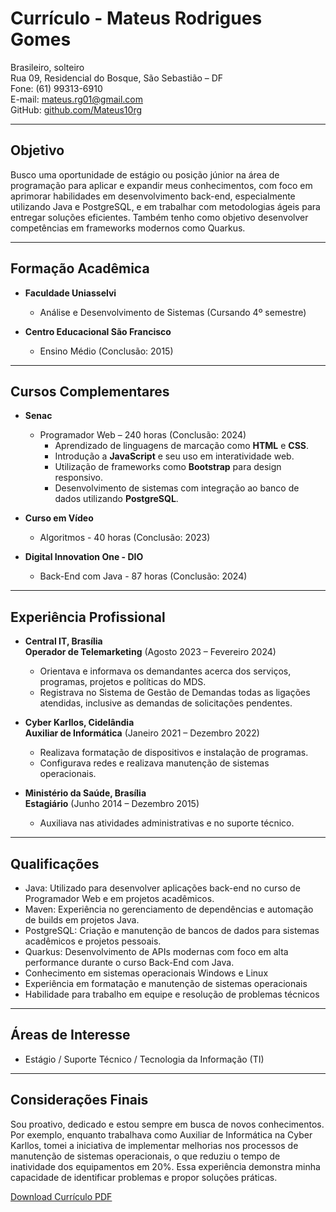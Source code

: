 # Currículo - Mateus Rodrigues Gomes

Brasileiro, solteiro  
Rua 09, Residencial do Bosque, São Sebastião – DF  
Fone: (61) 99313-6910  
E-mail: mateus.rg01@gmail.com  
GitHub: [github.com/Mateus10rg](https://github.com/Mateus10rg)  

---

## Objetivo

Busco uma oportunidade de estágio ou posição júnior na área de programação para aplicar e expandir meus conhecimentos, com foco em aprimorar habilidades em desenvolvimento back-end, especialmente utilizando Java e PostgreSQL, e em trabalhar com metodologias ágeis para entregar soluções eficientes. Também tenho como objetivo desenvolver competências em frameworks modernos como Quarkus.

---

## Formação Acadêmica

- **Faculdade Uniasselvi**  
  - Análise e Desenvolvimento de Sistemas (Cursando 4º semestre)

- **Centro Educacional São Francisco**  
  - Ensino Médio (Conclusão: 2015)

---

## Cursos Complementares

- **Senac**  
  - Programador Web – 240 horas (Conclusão: 2024)  
    - Aprendizado de linguagens de marcação como **HTML** e **CSS**.  
    - Introdução a **JavaScript** e seu uso em interatividade web.  
    - Utilização de frameworks como **Bootstrap** para design responsivo.  
    - Desenvolvimento de sistemas com integração ao banco de dados utilizando **PostgreSQL**.

- **Curso em Vídeo**  
  - Algoritmos - 40 horas (Conclusão: 2023)

- **Digital Innovation One - DIO**  
  - Back-End com Java - 87 horas (Conclusão: 2024)

---

## Experiência Profissional

- **Central IT, Brasília**  
  **Operador de Telemarketing** (Agosto 2023 – Fevereiro 2024)  
  - Orientava e informava os demandantes acerca dos serviços, programas, projetos e políticas do MDS.
  - Registrava no Sistema de Gestão de Demandas todas as ligações atendidas, inclusive as demandas de solicitações pendentes.

- **Cyber Karllos, Cidelândia**  
  **Auxiliar de Informática** (Janeiro 2021 – Dezembro 2022)  
  - Realizava formatação de dispositivos e instalação de programas.
  - Configurava redes e realizava manutenção de sistemas operacionais.

- **Ministério da Saúde, Brasília**  
  **Estagiário** (Junho 2014 – Dezembro 2015)  
  - Auxiliava nas atividades administrativas e no suporte técnico.

---

## Qualificações

- Java: Utilizado para desenvolver aplicações back-end no curso de Programador Web e em projetos acadêmicos.
- Maven: Experiência no gerenciamento de dependências e automação de builds em projetos Java.
- PostgreSQL: Criação e manutenção de bancos de dados para sistemas acadêmicos e projetos pessoais.
- Quarkus: Desenvolvimento de APIs modernas com foco em alta performance durante o curso Back-End com Java.
- Conhecimento em sistemas operacionais Windows e Linux
- Experiência em formatação e manutenção de sistemas operacionais
- Habilidade para trabalho em equipe e resolução de problemas técnicos

---

## Áreas de Interesse

- Estágio / Suporte Técnico / Tecnologia da Informação (TI)

---

## Considerações Finais

Sou proativo, dedicado e estou sempre em busca de novos conhecimentos. Por exemplo, enquanto trabalhava como Auxiliar de Informática na Cyber Karllos, tomei a iniciativa de implementar melhorias nos processos de manutenção de sistemas operacionais, o que reduziu o tempo de inatividade dos equipamentos em 20%. Essa experiência demonstra minha capacidade de identificar problemas e propor soluções práticas.

[Download Currículo PDF](#https://github.com/Mateus10rg/curriculo/blob/main/CV%20-%20MATEUS%20RODRIGUES.pdf)
